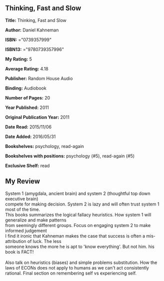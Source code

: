 ## Thinking, Fast and Slow

**Title:** Thinking, Fast and Slow

**Author:** Daniel Kahneman

**ISBN:** ="0739357999"

**ISBN13:** ="9780739357996"

**My Rating:** 5

**Average Rating:** 4.18

**Publisher:** Random House Audio

**Binding:** Audiobook

**Number of Pages:** 20

**Year Published:** 2011

**Original Publication Year:** 2011

**Date Read:** 2015/11/06

**Date Added:** 2016/05/31

**Bookshelves:** psychology, read-again

**Bookshelves with positions:** psychology (#5), read-again (#5)

**Exclusive Shelf:** read


## My Review

System 1 (amygdala, ancient brain) and system 2 (thoughtful top down executive brain)<br/>compete for making decision. System 2 is lazy and will often trust system 1 most of the time.<br/>This books summarizes the logical fallacy heuristics. How system 1 will generalize and make patterns<br/>from seemingly different groups. Focus on engaging system 2 to make informed judgement<br/>I find it ironic that Kahneman makes the case that success is often a mis-attribution of luck. The less<br/>someone knows the more he is apt to 'know everything'. But not him. his book is FACT!<br/><br/>Also talk on heuristics (biases) and simple problems substitution. How the laws of ECONs does not apply to humans as we can't act consistently rational. Final section on remembering self vs experiencing self.

